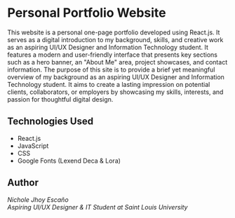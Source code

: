 # Personal Portfolio Website

This website is a personal one-page portfolio developed using React.js. It serves as a digital introduction to my background, skills, and creative work as an aspiring UI/UX Designer and Information Technology student. It features a modern and user-friendly interface that presents key sections such as a hero banner, an "About Me" area, project showcases, and contact information. The purpose of this site is to provide a brief yet meaningful overview of my background as an aspiring UI/UX Designer and Information Technology student. It aims to create a lasting impression on potential clients, collaborators, or employers by showcasing my skills, interests, and passion for thoughtful digital design.


## Technologies Used

- React.js
- JavaScript
- CSS
- Google Fonts (Lexend Deca & Lora)


##  Author  
*Nichole Jhoy Escaño*  
*Aspiring UI/UX Designer & IT Student at Saint Louis University*

